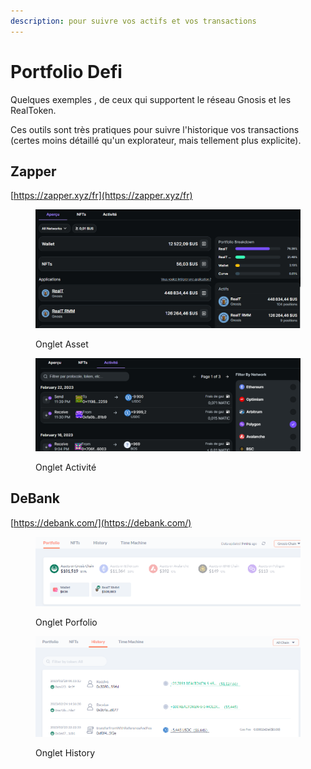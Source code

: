 ```yaml
---
description: pour suivre vos actifs et vos transactions
---
```


# Portfolio Defi

Quelques exemples , de ceux qui supportent le réseau Gnosis et les RealToken.

Ces outils sont très pratiques pour suivre l'historique vos transactions (certes moins détaillé qu'un explorateur, mais tellement plus explicite).

## Zapper

[https://zapper.xyz/fr](https://zapper.xyz/fr)

<figure><img src="../../.gitbook/assets/image (58).png" alt=""><figcaption><p>Onglet Asset</p></figcaption></figure>

<figure><img src="../../.gitbook/assets/image (46).png" alt=""><figcaption><p>Onglet Activité</p></figcaption></figure>

## DeBank

[https://debank.com/](https://debank.com/)

<figure><img src="../../.gitbook/assets/image (32).png" alt=""><figcaption><p>Onglet Porfolio</p></figcaption></figure>

<figure><img src="../../.gitbook/assets/image (44).png" alt=""><figcaption><p>Onglet History</p></figcaption></figure>
